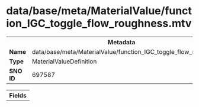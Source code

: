 <h1>data/base/meta/MaterialValue/function_IGC_toggle_flow_roughness.mtv</h1><table><tr><th colspan="100%">Metadata</th></tr><tr><td><b>Name</b></td><td>data/base/meta/MaterialValue/function_IGC_toggle_flow_roughness.mtv</td></tr><tr><td><b>Type</b></td><td>MaterialValueDefinition</td></tr><tr><td><b>SNO ID</b></td><td>697587</td></tr></table>

<table><tr><th colspan="100%">Fields</th></tr></table>

